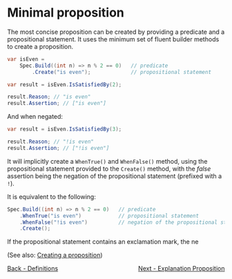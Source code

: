 ﻿# Minimal proposition
The most concise proposition can be created by providing a predicate and a propositional statement.
It uses the minimum set of fluent builder methods to create a proposition.

```csharp
var isEven =
    Spec.Build((int n) => n % 2 == 0)   // predicate
        .Create("is even");             // propositional statement

var result = isEven.IsSatisfiedBy(2);

result.Reason; // "is even"
result.Assertion; // ["is even"]
```

And when negated:

```csharp
var result = isEven.IsSatisfiedBy(3);

result.Reason; // "!is even"
result.Assertion; // ["!is even"]
```

It will implicitly create a `WhenTrue()` and `WhenFalse()` method, using the propositional statement provided to the 
`Create()` method, with the _false_ assertion being the negation of the propositional statement (prefixed with a `!`).

It is equivalent to the following:

```csharp
Spec.Build((int n) => n % 2 == 0)   // predicate
    .WhenTrue("is even")            // propositional statement
    .WhenFalse("!is even")          // negation of the propositional statement
    .Create();
```

If the propositional statement contains an exclamation mark, the ne

(See also: [Creating a proposition](CreateProposition.md))

<div style="display: flex; justify-content: space-between;">
  <a href="./2.Definitions.md">Back - Definitions</a>
  <a href="./4.ExplanationProposition.md">Next - Explanation Proposition</a>
</div>